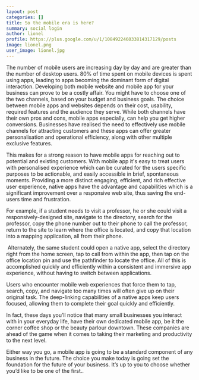 ```yaml
---
layout: post
categories: []
title: So the mobile era is here?
summary: social login
author: lionel
profile: https://plus.google.com/u/1/108492246033814317129/posts
image: lionel.png
user_image: lionel.jpg
---
```


The number of mobile users are increasing day by day and are greater than the number of desktop users.  80% of time spent on mobile devices is spent using apps, leading to apps becoming the dominant form of digital interaction. 
Developing both mobile website and mobile app for your business can prove to be a costly affair. You might have to choose one of the two channels, based on your budget and business goals. The choice between mobile apps and websites depends on their cost, usability, required features and the audience they serve. While both channels have their own pros and cons, mobile apps especially, can help you get higher conversions. Businesses have realised the need to effectively use mobile channels for attracting customers and these apps can offer greater personalisation and operational efficiency, along with other multiple exclusive features.

This makes for a strong reason to have mobile apps for reaching out to potential and existing customers. With mobile app it's easy to treat users with personalised experience which can be curated for the users specific purposes to be actionable, and easily accessible in brief, spontaneous moments. Providing a more distinct engaging, efficient, and rich effective user experience, native apps have the advantage and capabilities which is a significant improvement over a responsive web site, thus saving the end-users time and frustration.

For example, if a student needs to visit a professor, he or she could visit a responsively-designed site, navigate to the directory, search for the professor, copy the phone number out to their phone to call the professor, return to the site to learn where the office is located, and copy that location into a mapping application, all from their phone.

 Alternately, the same student could open a native app, select the directory right from the home screen, tap to call from within the app, then tap on the office location pin and use the pathfinder to locate the office. All of this is accomplished quickly and efficiently within a consistent and immersive app experience, without having to switch between applications.

Users who encounter mobile web experiences that force them to tap, search, copy, and navigate too many times will often give up on their original task. The deep-linking capabilities of a native apps keep users focused, allowing them to complete their goal quickly and efficiently. 

In fact, these days you’ll notice that many small businesses you interact with in your everyday life, have their own dedicated mobile app, be it the corner coffee shop or the beauty parlour downtown. These companies are ahead of the game when it comes to taking their marketing and productivity to the next level.

Either way you go, a mobile app is going to be a standard component of any business in the future. The choice you make today is going set the foundation for the future of your business. It’s up to you to choose whether you’d like to be one of the first..
